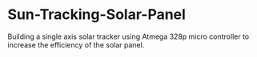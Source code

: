 # Sun-Tracking-Solar-Panel

Building a single axis solar tracker using Atmega 328p micro controller to increase the efficiency of the solar
panel.
